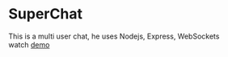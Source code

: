 # SuperChat
This is a multi user chat, he uses Nodejs, Express, WebSockets <br>
watch <a href="https://afternoon-waters-71811.herokuapp.com">demo</a>
